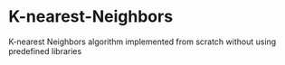 # K-nearest-Neighbors
K-nearest Neighbors algorithm implemented from scratch without using predefined libraries
